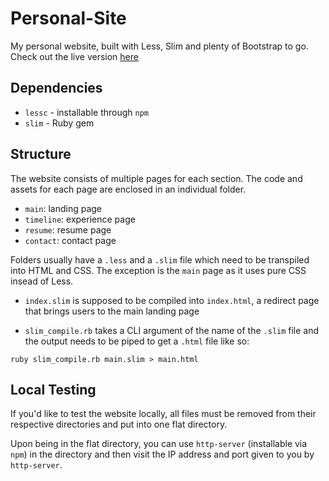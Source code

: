 # Personal-Site

My personal website, built with Less, Slim and plenty of Bootstrap to go. Check out the live version [here](https://www.johnzl.com)

## Dependencies
* `lessc` - installable through `npm` 
* `slim` - Ruby gem

## Structure
The website consists of multiple pages for each section. The code and assets for each page are enclosed in an individual folder.

* `main`: landing page
* `timeline`: experience page
* `resume`: resume page
* `contact`: contact page

Folders usually have a `.less` and a `.slim` file which need to be transpiled into HTML and CSS. The exception is the `main` page as it uses pure CSS insead of Less.

* `index.slim` is supposed to be compiled into `index.html`, a redirect page that brings users to the main landing page

* `slim_compile.rb` takes a CLI argument of the name of the `.slim` file and the output needs to be piped to get a `.html` file like so:

```
ruby slim_compile.rb main.slim > main.html
```

## Local Testing
If you'd like to test the website locally, all files must be removed from their respective directories and put into one flat directory. 

Upon being in the flat directory, you can use `http-server` (installable via `npm`) in the directory and then visit the IP address and port given to you by `http-server`.
